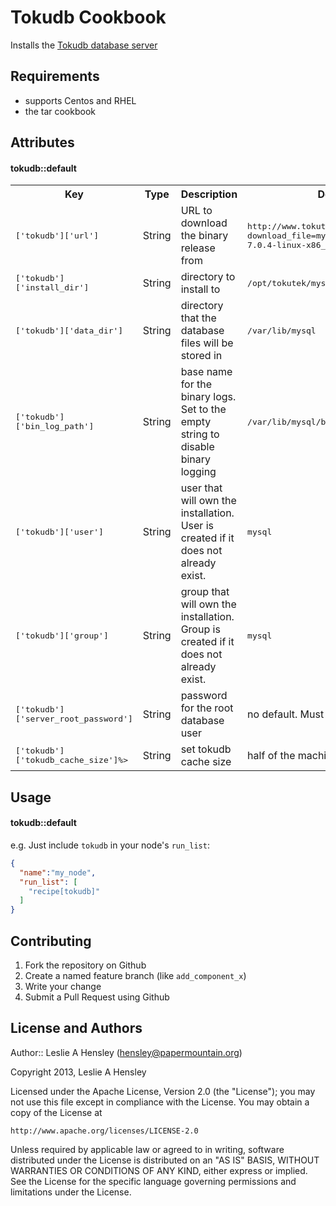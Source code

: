 Tokudb Cookbook
===============
Installs the [Tokudb database server](http://www.tokutek.com/products/tokudb-for-mysql/)

Requirements
------------
- supports Centos and RHEL
- the tar cookbook

Attributes
----------
#### tokudb::default
<table>
  <tr>
    <th>Key</th>
    <th>Type</th>
    <th>Description</th>
    <th>Default</th>
  </tr>
  <tr>
    <td><tt>['tokudb']['url']</tt></td>
    <td>String</td>
    <td>URL to download the binary release from</td>
    <td><tt>http://www.tokutek.com/download.php?download_file=mysql-5.5.30-tokudb-7.0.4-linux-x86_64.tar.gz</tt></td>
  </tr>
  <tr>
    <td><tt>['tokudb']['install_dir']</tt></td>
    <td>String</td>
    <td>directory to install to</td>
    <td><tt>/opt/tokutek/mysql</tt></td>
  </tr>
  <tr>
    <td><tt>['tokudb']['data_dir']</tt></td>
    <td>String</td>
    <td>directory that the database files will be stored in</td>
    <td><tt>/var/lib/mysql</tt></td>
  </tr>
  <tr>
    <td><tt>['tokudb']['bin_log_path']</tt></td>
    <td>String</td>
    <td>base name for the binary logs. Set to the empty string to disable binary logging</td>
    <td><tt>/var/lib/mysql/binlog/mysql-bin</tt></td>
  </tr>
  <tr>
    <td><tt>['tokudb']['user']</tt></td>
    <td>String</td>
    <td>user that will own the installation.  User is created if it does not already exist.</td>
    <td><tt>mysql</tt></td>
  </tr>
  <tr>
    <td><tt>['tokudb']['group']</tt></td>
    <td>String</td>
    <td>group that will own the installation.  Group is created if it does not already exist.</td>
    <td><tt>mysql</tt></td>
  </tr>
  <tr>
    <td><tt>['tokudb']['server_root_password']</tt></td>
    <td>String</td>
    <td>password for the root database user</td>
    <td>no default. Must be set</td>
  </tr>
  <tr>
    <td><tt>['tokudb']['tokudb_cache_size']%></tt></td>
    <td>String</td>
    <td>set tokudb cache size</td>
    <td>half of the machine memory size</td>
  </tr>
</table>

Usage
-----
#### tokudb::default

e.g.
Just include `tokudb` in your node's `run_list`:

```json
{
  "name":"my_node",
  "run_list": [
    "recipe[tokudb]"
  ]
}
```

Contributing
------------
1.  Fork the repository on Github
2.  Create a named feature branch (like `add_component_x`)
3.  Write your change
6.  Submit a Pull Request using Github

License and Authors
-------------------
Author:: Leslie A Hensley (<hensley@papermountain.org>)

Copyright 2013, Leslie A Hensley

Licensed under the Apache License, Version 2.0 (the "License");
you may not use this file except in compliance with the License.
You may obtain a copy of the License at

    http://www.apache.org/licenses/LICENSE-2.0

Unless required by applicable law or agreed to in writing, software
distributed under the License is distributed on an "AS IS" BASIS,
WITHOUT WARRANTIES OR CONDITIONS OF ANY KIND, either express or implied.
See the License for the specific language governing permissions and
limitations under the License.
